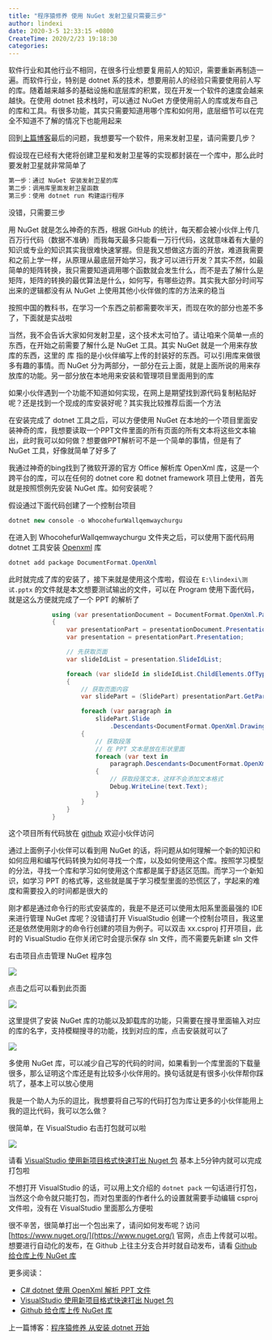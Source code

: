 ```yaml
---
title: "程序猿修养 使用 NuGet 发射卫星只需要三步"
author: lindexi
date: 2020-3-5 12:33:15 +0800
CreateTime: 2020/2/23 19:18:30
categories: 
---
```


软件行业和其他行业不相同，在很多行业想要复用前人的知识，需要重新再制造一遍。而软件行业，特别是 dotnet 系的技术，想要用前人的经验只需要使用前人写的库。随着越来越多的基础设施和底层库的积累，现在开发一个软件的速度会越来越快。在使用 dotnet 技术栈时，可以通过 NuGet 方便使用前人的库或发布自己的库和工具。有很多功能，其实只需要知道用哪个库和如何用，底层细节可以在完全不知道不了解的情况下也能用起来

<!--more-->


<!-- CreateTime:2020/2/23 19:18:30 -->

<!-- 发布 -->

回到[上篇博客](https://blog.lindexi.com/post/%E7%A8%8B%E5%BA%8F%E7%8C%BF%E4%BF%AE%E5%85%BB-%E4%BB%8E%E5%AE%89%E8%A3%85-dotnet-%E5%BC%80%E5%A7%8B.html)最后的问题，我想要写一个软件，用来发射卫星，请问需要几步？

<!-- [程序猿修养 从安装 dotnet 开始](https://blog.lindexi.com/post/%E7%A8%8B%E5%BA%8F%E7%8C%BF%E4%BF%AE%E5%85%BB-%E4%BB%8E%E5%AE%89%E8%A3%85-dotnet-%E5%BC%80%E5%A7%8B.html) -->

假设现在已经有大佬将创建卫星和发射卫星等的实现都封装在一个库中，那么此时要发射卫星就非常简单了

```csharp
第一步：通过 NuGet 安装发射卫星的库
第二步：调用库里面发射卫星函数
第三步：使用 dotnet run 构建运行程序
```

没错，只需要三步

用 NuGet 就是怎么神奇的东西，根据 GitHub 的统计，每天都会被小伙伴上传几百万行代码（数据不准确）而我每天最多只能看一万行代码，这就意味着有大量的知识或专业的知识其实我很难快速掌握。但是我又想做这方面的开放，难道我需要和之前上学一样，从原理从最底层开始学习，我才可以进行开发？其实不然，如最简单的矩阵转换，我只需要知道调用哪个函数就会发生什么，而不是去了解什么是矩阵，矩阵的转换的最优算法是什么，如何写，有哪些边界。其实我大部分时间写出来的逻辑都没有从 NuGet 上使用其他小伙伴做的库的方法来的稳当

按照中国的教科书，在学习一个东西之前都需要吹半天，而现在吹的部分也差不多了，下面就是实战啦

当然，我不会告诉大家如何发射卫星，这个技术太可怕了。请让咱来个简单一点的东西，在开始之前需要了解什么是 NuGet 工具。其实 NuGet 就是一个用来存放库的东西，这里的 库 指的是小伙伴编写上传的封装好的东西。可以引用库来做很多有趣的事情。而 NuGet 分为两部分，一部分在云上面，就是上面所说的用来存放库的功能。另一部分放在本地用来安装和管理项目里面用到的库

如果小伙伴遇到一个功能不知道如何实现，在网上是期望找到源代码复制粘贴好呢？还是找到一个现成的库安装好呢？其实我比较推荐后面一个方法

在安装完成了 dotnet 工具之后，可以方便使用 NuGet 在本地的一个项目里面安装神奇的库，我想要读取一个PPT文件里面的所有页面的所有文本将这些文本输出，此时我可以如何做？想要做PPT解析可不是一个简单的事情，但是有了 NuGet 工具，好像就简单了好多了

我通过神奇的bing找到了微软开源的官方 Office 解析库 OpenXml 库，这是一个跨平台的库，可以在任何的 dotnet core 和 dotnet framework 项目上使用，首先就是按照惯例先安装 NuGet 库。如何安装呢？

假设通过下面代码创建了一个控制台项目

```csharp
dotnet new console -o WhocohefurWallqemwaychurgu
```

在进入到 WhocohefurWallqemwaychurgu 文件夹之后，可以使用下面代码用 dotnet 工具安装 [Openxml](https://www.nuget.org/packages/DocumentFormat.OpenXml) 库

```csharp
dotnet add package DocumentFormat.OpenXml
```

此时就完成了库的安装了，接下来就是使用这个库啦，假设在 `E:\lindexi\测试.pptx` 的文件就是本文想要测试输出的文件，可以在 Program 使用下面代码，就是这么方便就完成了一个 PPT 的解析了

```csharp
            using (var presentationDocument = DocumentFormat.OpenXml.Packaging.PresentationDocument.Open(@"E:\lindexi\测试.pptx", false))
            {
                var presentationPart = presentationDocument.PresentationPart;
                var presentation = presentationPart.Presentation;

                // 先获取页面
                var slideIdList = presentation.SlideIdList;

                foreach (var slideId in slideIdList.ChildElements.OfType<SlideId>())
                {
                    // 获取页面内容
                    var slidePart = (SlidePart) presentationPart.GetPartById(slideId.RelationshipId);

                    foreach (var paragraph in
                        slidePart.Slide
                            .Descendants<DocumentFormat.OpenXml.Drawing.Paragraph>())
                    {
                        // 获取段落
                        // 在 PPT 文本是放在形状里面
                        foreach (var text in
                            paragraph.Descendants<DocumentFormat.OpenXml.Drawing.Text>())
                        {
                            // 获取段落文本，这样不会添加文本格式
                            Debug.WriteLine(text.Text);
                        }
                    }
                }
            }
```

这个项目所有代码放在 [github](https://github.com/lindexi/lindexi_gd/tree/3bb1678686dbd12c4b2d911d3d3bd42ec30d8987/WhocohefurWallqemwaychurgu) 欢迎小伙伴访问

通过上面例子小伙伴可以看到用 NuGet 的话，将问题从如何理解一个新的知识和如何应用和编写代码转换为如何寻找一个库，以及如何使用这个库。按照学习模型的分法，寻找一个库和学习如何使用这个库都是属于舒适区范围。而学习一个新知识，如学习 PPT 的格式等，这些就是属于学习模型里面的恐慌区了，学起来的难度和需要投入的时间都是很大的

刚才都是通过命令行的形式安装库的，我是不是还可以使用太阳系里面最强的 IDE 来进行管理 NuGet 库呢？没错请打开 VisualStudio 创建一个控制台项目，我这里还是依然使用刚才的命令行创建的项目为例子。可以双击 xx.csproj 打开项目，此时的 VisualStudio 在你关闭它时会提示保存 sln 文件，而不需要先新建 sln 文件

右击项目点击管理 NuGet 程序包

<!-- ![](image/程序猿修养 使用 NuGet 发射卫星只需要三步/程序猿修养 使用 NuGet 发射卫星只需要三步0.png) -->

![](http://image.acmx.xyz/lindexi%2F2020223136561154.jpg)

点击之后可以看到此页面

<!-- ![](image/程序猿修养 使用 NuGet 发射卫星只需要三步/程序猿修养 使用 NuGet 发射卫星只需要三步1.png) -->

![](http://image.acmx.xyz/lindexi%2F2020223137569055.jpg)

这里提供了安装 NuGet 库的功能以及卸载库的功能，只需要在搜寻里面输入对应的库的名字，支持模糊搜寻的功能，找到对应的库，点击安装就可以了

<!-- ![](image/程序猿修养 使用 NuGet 发射卫星只需要三步/程序猿修养 使用 NuGet 发射卫星只需要三步2.png) -->

![](http://image.acmx.xyz/lindexi%2F2020223139235471.jpg)

多使用 NuGet 库，可以减少自己写的代码的时间，如果看到一个库里面的下载量很多，那么证明这个库还是有比较多小伙伴用的。换句话就是有很多小伙伴帮你踩坑了，基本上可以放心使用

我是一个助人为乐的逗比，我想要将自己写的代码打包为库让更多的小伙伴能用上我的逗比代码，我可以怎么做？

很简单，在 VisualStudio 右击打包就可以啦

![](http://image.acmx.xyz/lindexi%2F20181015112052382)

请看 [VisualStudio 使用新项目格式快速打出 Nuget 包](https://blog.lindexi.com/post/VisualStudio-%E4%BD%BF%E7%94%A8%E6%96%B0%E9%A1%B9%E7%9B%AE%E6%A0%BC%E5%BC%8F%E5%BF%AB%E9%80%9F%E6%89%93%E5%87%BA-Nuget-%E5%8C%85.html) 基本上5分钟内就可以完成打包啦

不想打开 VisualStudio 的话，可以用上文介绍的 `dotnet pack` 一句话进行打包，当然这个命令就只能打包，而对包里面的作者什么的设置就需要手动编辑 csproj 文件啦，没有在 VisualStudio 里面那么方便啦

很不辛苦，很简单打出一个包出来了，请问如何发布呢？访问 [https://www.nuget.org/](https://www.nuget.org/) 官网，点击上传就可以啦。想要进行自动化的发布，在 Github 上往主分支合并时就自动发布，请看 [Github 给仓库上传 NuGet 库](https://blog.lindexi.com/post/Github-%E7%BB%99%E4%BB%93%E5%BA%93%E4%B8%8A%E4%BC%A0-NuGet-%E5%BA%93.html)

更多阅读：

- [C# dotnet 使用 OpenXml 解析 PPT 文件](https://blog.lindexi.com/post/C-dotnet-%E4%BD%BF%E7%94%A8-OpenXml-%E8%A7%A3%E6%9E%90-PPT-%E6%96%87%E4%BB%B6.html)
- [VisualStudio 使用新项目格式快速打出 Nuget 包](https://blog.lindexi.com/post/VisualStudio-%E4%BD%BF%E7%94%A8%E6%96%B0%E9%A1%B9%E7%9B%AE%E6%A0%BC%E5%BC%8F%E5%BF%AB%E9%80%9F%E6%89%93%E5%87%BA-Nuget-%E5%8C%85.html)
- [Github 给仓库上传 NuGet 库](https://blog.lindexi.com/post/Github-%E7%BB%99%E4%BB%93%E5%BA%93%E4%B8%8A%E4%BC%A0-NuGet-%E5%BA%93.html)

上一篇博客：[程序猿修养 从安装 dotnet 开始](https://blog.lindexi.com/post/%E7%A8%8B%E5%BA%8F%E7%8C%BF%E4%BF%AE%E5%85%BB-%E4%BB%8E%E5%AE%89%E8%A3%85-dotnet-%E5%BC%80%E5%A7%8B.html)

